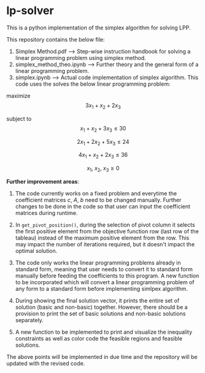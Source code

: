 # lp-solver
This is a python implementation of the simplex algorithm for solving LPP.

This repository contains the below file:
1. Simplex Method.pdf --> Step-wise instruction handbook for solving a linear programming problem using simplex method.
2. simplex_method_theo.ipynb --> Further theory and the general form of a linear programming problem.
3. simplex.ipynb --> Actual code implementation of simplex algorithm. This code uses the solves the below linear programming problem:

$\text{maximize}$ $$3x_1 + x_2 + 2x_3$$

$\text{subject to}$ $$x_1 + x_2 + 3x_3 \leq 30$$

$$2x_1 + 2x_2 + 5x_3 \leq 24$$

$$4x_1 + x_2 + 2x_3 \leq 36$$

$$x_1,\;x_2,\;x_3 \geq 0$$


**Further improvement areas**:
1. The code currently works on a fixed problem and everytime the coefficient matrices $c$, $A$, $b$ need to be changed manually. Further changes to be done in the code so that user can input the coefficient matrices during runtime.

2. In `get_pivot_position()`, during the selection of pivot column it selects the first positive element from the objective function row (last row of the tableau) instead of the maximum positive element from the row. This may impact the number of iterations required, but it doesn't impact the optimal solution.

3. The code only works the linear programming problems already in standard form, meaning that user needs to convert it to standard form manually before feeding the coefficients to this program. A new function to be incorporated which will convert a linear programming problem of any form to a standard form before implementing simlpex algorithm.

4. During showing the final solution vector, it prints the entire set of solution (basic and non-basic) together. However, there should be a provision to print the set of basic solutions and non-basic solutions separately.

5. A new function to be implemented to print and visualize the inequality constraints as well as color code the feasible regions and feasible solutions.

The above points will be implemented in due time and the repository will be updated with the revised code.
